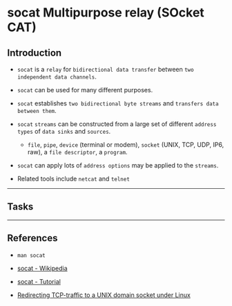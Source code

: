 # socat Multipurpose relay (SOcket CAT)

## Introduction

* `socat` is a `relay` for `bidirectional data transfer` between `two independent data channels`. 

* `socat` can be used for many different purposes.

* `socat` establishes `two bidirectional byte streams` and `transfers data between them`. 

* `socat` `streams` can be constructed from a large set of different `address types` of `data sinks` and `sources`.

    * `file`, `pipe`, `device` (terminal or modem), `socket` (UNIX, TCP, UDP, IP6, raw), a `file descriptor`, a `program`.
       
* `socat` can apply lots of `address options` may be applied to the `streams`.

* Related tools include `netcat` and `telnet`

---

## Tasks


---

## References

* `man socat`

* [socat - Wikipedia](https://en.wikipedia.org/wiki/Netcat#Ports_and_reimplementations)

* [socat - Tutorial](https://medium.com/@copyconstruct/socat-29453e9fc8a6)

* [Redirecting TCP-traffic to a UNIX domain socket under Linux](https://stackoverflow.com/questions/2149564/redirecting-tcp-traffic-to-a-unix-domain-socket-under-linux)